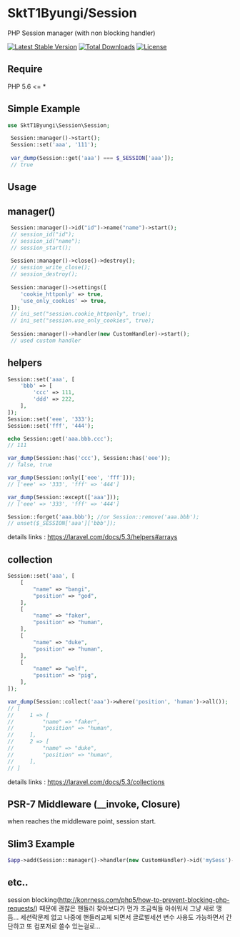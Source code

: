SktT1Byungi/Session
==============================
PHP Session manager (with non blocking handler)

[![Latest Stable Version](https://poser.pugx.org/skt-t1-byungi/session/v/stable)](https://packagist.org/packages/skt-t1-byungi/session)
[![Total Downloads](https://poser.pugx.org/skt-t1-byungi/session/downloads)](https://packagist.org/packages/skt-t1-byungi/session)
[![License](https://poser.pugx.org/skt-t1-byungi/session/license)](https://packagist.org/packages/skt-t1-byungi/session)

Require
---
PHP 5.6 <= *

Simple Example
---
```php
use SktT1Byungi\Session\Session;

 Session::manager()->start();
 Session::set('aaa', '111');
 
 var_dump(Session::get('aaa') === $_SESSION['aaa']);
 // true
```
Usage
---
## manager()
```php
 Session::manager()->id("id")->name("name")->start();
 // session_id("id");
 // session_id("name");
 // session_start();
 
 Session::manager()->close()->destroy();
 // session_write_close();
 // session_destroy();
 
 Session::manager()->settings([
    'cookie_httponly' => true,
    'use_only_cookies' => true,
 ]);
 // ini_set("session.cookie_httponly", true);
 // ini_set("session.use_only_cookies", true);
 
 Session::manager()->handler(new CustomHandler)->start();
 // used custom handler
```
## helpers
```php
Session::set('aaa', [
    'bbb' => [
        'ccc' => 111,
        'ddd' => 222,
    ],
]);
Session::set('eee', '333');
Session::set('fff', '444');

echo Session::get('aaa.bbb.ccc');
// 111

var_dump(Session::has('ccc'), Session::has('eee'));
// false, true

var_dump(Session::only(['eee', 'fff']));
// ['eee' => '333', 'fff' => '444']

var_dump(Session::except(['aaa']));
// ['eee' => '333', 'fff' => '444']

Session::forget('aaa.bbb'); //or Session::remove('aaa.bbb');
// unset($_SESSION['aaa']['bbb']);
```
details links : https://laravel.com/docs/5.3/helpers#arrays

## collection
```php
Session::set('aaa', [
    [
        "name" => "bangi",
        "position" => "god",
    ],
    [
        "name" => "faker",
        "position" => "human",
    ],
    [
        "name" => "duke",
        "position" => "human",
    ],
    [
        "name" => "wolf",
        "position" => "pig",
    ],
]);

var_dump(Session::collect('aaa')->where('position', 'human')->all());
// [
//     1 => [
//         "name" => "faker",
//         "position" => "human",
//     ],
//     2 => [
//         "name" => "duke",
//         "position" => "human",
//     ],
// ]
```
details links :  https://laravel.com/docs/5.3/collections

PSR-7 Middleware (__invoke, Closure)
---
when reaches the middleware point, session start.

## Slim3 Example
```php
$app->add(Session::manager()->handler(new CustomHandler)->id('mySess')->middleware());
```

etc..
---
session blocking(http://konrness.com/php5/how-to-prevent-blocking-php-requests/) 때문에 괜찮은 핸들러 찾아보다가 먼가 조금씩들 아쉬워서 그냥 새로 맹듬... 세션락문제 없고 나중에 핸들러교체 되면서 글로벌세션 변수 사용도 가능하면서 간단하고 또 컴포저로 쓸수 있는걸로...